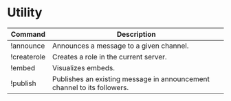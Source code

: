 # Utility

| Command     | Description                                                             |
|-------------|-------------------------------------------------------------------------|
| !announce   | Announces a message to a given channel.                                 |
| !createrole | Creates a role in the current server.                                   |
| !embed      | Visualizes embeds.                                                      |
| !publish    | Publishes an existing message in announcement channel to its followers. |
